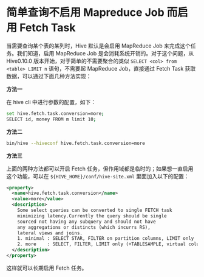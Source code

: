 # 简单查询不启用 Mapreduce Job 而启用 Fetch Task

当需要查询某个表的某列时，Hive 默认是会启用 MapReduce Job 来完成这个任务。我们知道，启用 MapReduce Job 是会消耗系统开销的。对于这个问题，从 Hive0.10.0 版本开始，对于简单的不需要聚合的类似 `SELECT <col> from <table> LIMIT n` 语句，不需要起 MapReduce Job，直接通过 Fetch Task 获取数据，可以通过下面几种方法实现：

**方法一**

在 hive cli 中进行参数的配置，如下：

```bash
set hive.fetch.task.conversion=more;
SELECT id, money FROM m limit 10;
```

**方法二**

```bash
bin/hive --hiveconf hive.fetch.task.conversion=more
```

**方法三**

上面的两种方法都可以开启 Fetch 任务，但作用域都是临时的；如果想一直启用这个功能，可以在 `${HIVE_HOME}/conf/hive-site.xml` 里面加入以下的配置：

```xml
<property>
  <name>hive.fetch.task.conversion</name>
  <value>more</value>
  <description>
    Some select queries can be converted to single FETCH task 
    minimizing latency.Currently the query should be single 
    sourced not having any subquery and should not have
    any aggregations or distincts (which incurrs RS), 
    lateral views and joins.
    1. minimal : SELECT STAR, FILTER on partition columns, LIMIT only
    2. more    : SELECT, FILTER, LIMIT only (+TABLESAMPLE, virtual columns)
  </description>
</property>
```

这样就可以长期启用 Fetch 任务。